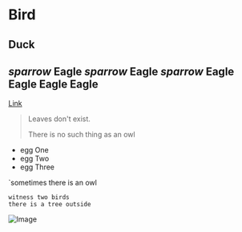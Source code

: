 # Bird
## Duck
_sparrow_ **Eagle** _sparrow_ **Eagle** *sparrow* **Eagle** **Eagle** **Eagle** **Eagle**
---
[Link](https://www.youtube.com/watch?v=0Haxy5PvCuk)

> Leaves don't exist. 
> 
> There is no such thing as an owl

- egg One
- egg Two
- egg Three

`sometimes there is an owl

```witness a bird
witness two birds
there is a tree outside
```
![Image](https://i.pinimg.com/736x/a6/cb/da/a6cbdacec81bc857d395d4103c1868f2.jpg)


